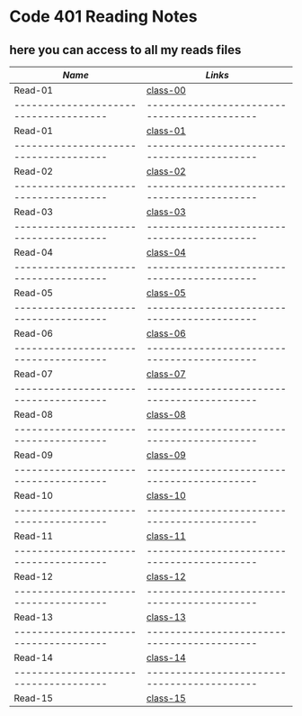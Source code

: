 # Code 401 Reading Notes
## here you can access to all my reads files

***Name***                           | *Links*
-------------------------------------|-------------------------------------------
Read-01                              | [class-00](https://osamamousa204.github.io/reading-notes-401/class-00)
-------------------------------------|-------------------------------------------
Read-01                              | [class-01](#/class-01)
-------------------------------------|-------------------------------------------
Read-02                              | [class-02](#/class-02)
-------------------------------------|-------------------------------------------
Read-03                              | [class-03](#/class-03)
-------------------------------------|-------------------------------------------
Read-04                              | [class-04](#/class-04)
-------------------------------------|-------------------------------------------
Read-05                              | [class-05](#/class-05)
-------------------------------------|-------------------------------------------
Read-06                              | [class-06](#/class-06)
-------------------------------------|-------------------------------------------
Read-07                              | [class-07](#/class-07)
-------------------------------------|-------------------------------------------
Read-08                              | [class-08](#/class-08)
-------------------------------------|-------------------------------------------
Read-09                              | [class-09](#/class-09)
-------------------------------------|-------------------------------------------
Read-10                              | [class-10](#/class-10)
-------------------------------------|-------------------------------------------
Read-11                              | [class-11](#/class-11)
-------------------------------------|-------------------------------------------
Read-12                              | [class-12](#/class-12) 
-------------------------------------|-------------------------------------------
Read-13                              | [class-13](#/class-13)
-------------------------------------|-------------------------------------------
Read-14                              | [class-14](#/class-14)
-------------------------------------|-------------------------------------------
Read-15                              | [class-15](#/class-15)

 
